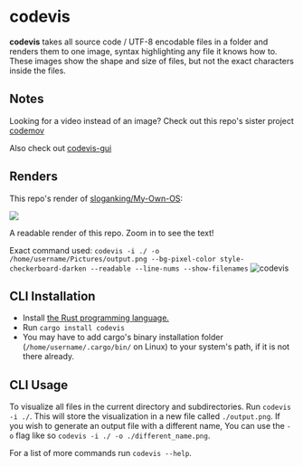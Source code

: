 # codevis

**codevis** takes all source code / UTF-8 encodable files in a folder and renders them to one image, syntax highlighting any file it knows how to. These images show the shape and size of files, but not the exact characters inside the files. 

## Notes

Looking for a video instead of an image? Check out this repo's sister project [codemov](https://github.com/sloganking/codemov)

Also check out [codevis-gui](https://github.com/sloganking/codevis-gui)

## Renders

This repo's render of [sloganking/My-Own-OS](https://github.com/sloganking/My-Own-OS/tree/6e555c05ce46dcc13904eb41cc4b3ccde61032b5):

![](./assets/code.png)

A readable render of this repo. Zoom in to see the text!

Exact command used: `codevis -i ./ -o /home/username/Pictures/output.png --bg-pixel-color style-checkerboard-darken --readable --line-nums --show-filenames`
![codevis](https://github.com/sloganking/codevis/assets/16965931/3d7b15b3-74dc-44f1-bea6-b2956daa4976)



## CLI Installation

- Install [the Rust programming language.](https://www.rust-lang.org/)
- Run `cargo install codevis`
- You may have to add cargo's binary installation folder (`/home/username/.cargo/bin/` on Linux) to your system's path, if it is not there already.

## CLI Usage

To visualize all files in the current directory and subdirectories. Run `codevis -i ./`. This will store the visualization in a new file called `./output.png`. If you wish to generate an output file with a different name, You can use the `-o` flag like so `codevis -i ./ -o ./different_name.png`.

For a list of more commands run `codevis --help`.
